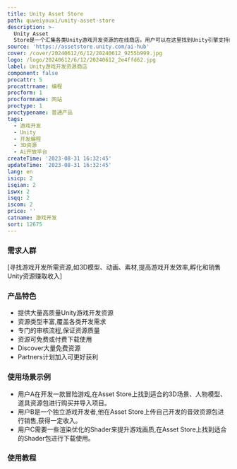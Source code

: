 ```yaml
---
title: Unity Asset Store
path: quweiyouxi/unity-asset-store
description: >-
  Unity Asset
  Store是一个汇集各类Unity游戏开发资源的在线商店。用户可以在这里找到Unity引擎支持的各类高质量资源,包括3D模型、动画、音效、代码插件、Shader等。资源经过Unity审核,质量有保证。用户可以免费或付费下载使用。资源类型丰富,覆盖各类游戏开发需求。使用资源市场可以大大提升游戏开发效率。
source: 'https://assetstore.unity.com/ai-hub'
cover: /cover/20240612/6/12/20240612_9255b999.jpg
logo: /logo/20240612/6/12/20240612_2e4ffd62.jpg
label: Unity游戏开发资源商店
component: false
procattr: 5
procattrname: 编程
procform: 1
procformname: 网站
proctype: 1
proctypename: 普通产品
tags:
  - 游戏开发
  - Unity
  - 开发编程
  - 3D资源
  - Ai开放平台
createTime: '2023-08-31 16:32:45'
updateTime: '2023-08-31 16:32:45'
lang: en
isicp: 2
isqian: 2
iswx: 2
isqq: 2
iscom: 2
price: ''
catname: 游戏开发
sort: 12675
---
```




### 需求人群
[寻找游戏开发所需资源,如3D模型、动画、素材,提高游戏开发效率,孵化和销售Unity资源赚取收入]

### 产品特色
- 提供大量高质量Unity游戏开发资源
- 资源类型丰富,覆盖各类开发需求
- 专门的审核流程,保证资源质量
- 资源可免费或付费下载使用
- Discover大量免费资源
- Partners计划加入可更好获利

### 使用场景示例
- 用户A在开发一款冒险游戏,在Asset Store上找到适合的3D场景、人物模型、道具资源包进行购买并导入项目。
- 用户B是一个独立游戏开发者,他在Asset Store上传自己开发的音效资源包进行销售,获得一定收入。
- 用户C需要一些渲染优化的Shader来提升游戏画质,在Asset Store上找到适合的Shader包进行下载使用。

### 使用教程


  
